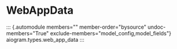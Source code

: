 # WebAppData

::: {.automodule members="" member-order="bysource" undoc-members="True" exclude-members="model_config,model_fields"}
aiogram.types.web_app_data
:::
